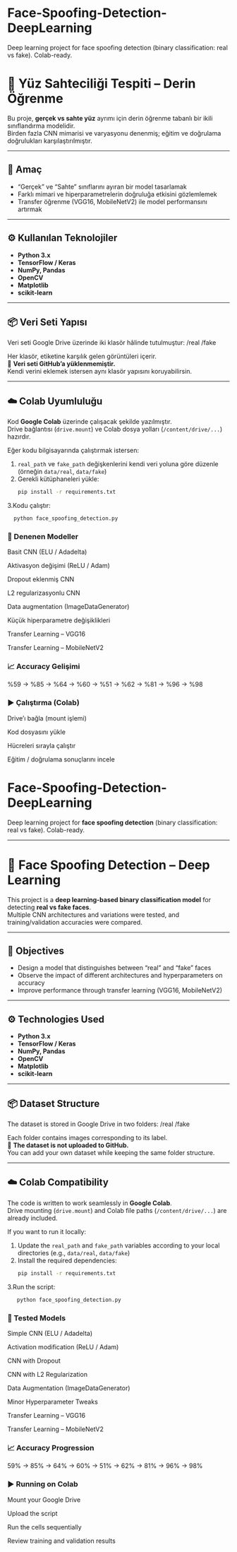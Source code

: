 # Face-Spoofing-Detection-DeepLearning
Deep learning project for face spoofing detection (binary classification: real vs fake). Colab-ready.


# 🧠 Yüz Sahteciliği Tespiti – Derin Öğrenme

Bu proje, **gerçek vs sahte yüz** ayrımı için derin öğrenme tabanlı bir ikili sınıflandırma modelidir.  
Birden fazla CNN mimarisi ve varyasyonu denenmiş; eğitim ve doğrulama doğrulukları karşılaştırılmıştır.

---

## 🎯 Amaç
- “Gerçek” ve “Sahte” sınıflarını ayıran bir model tasarlamak  
- Farklı mimari ve hiperparametrelerin doğruluğa etkisini gözlemlemek  
- Transfer öğrenme (VGG16, MobileNetV2) ile model performansını artırmak  

---

## ⚙️ Kullanılan Teknolojiler
- **Python 3.x**
- **TensorFlow / Keras**
- **NumPy, Pandas**
- **OpenCV**
- **Matplotlib**
- **scikit-learn**

---

## 📦 Veri Seti Yapısı
Veri seti Google Drive üzerinde iki klasör hâlinde tutulmuştur:
/real
/fake


Her klasör, etiketine karşılık gelen görüntüleri içerir.  
📌 **Veri seti GitHub’a yüklenmemiştir.**  
Kendi verini eklemek istersen aynı klasör yapısını koruyabilirsin.

---

## ☁️ Colab Uyumluluğu
Kod **Google Colab** üzerinde çalışacak şekilde yazılmıştır.  
Drive bağlantısı (`drive.mount`) ve Colab dosya yolları (`/content/drive/...`) hazırdır.

Eğer kodu bilgisayarında çalıştırmak istersen:
1. `real_path` ve `fake_path` değişkenlerini kendi veri yoluna göre düzenle (örneğin `data/real`, `data/fake`)  
2. Gerekli kütüphaneleri yükle:  
   ```bash
   pip install -r requirements.txt
    ```
3.Kodu çalıştır:  
   ```bash
     python face_spoofing_detection.py
   ```

### 🧪 Denenen Modeller

Basit CNN (ELU / Adadelta)

Aktivasyon değişimi (ReLU / Adam)

Dropout eklenmiş CNN

L2 regularizasyonlu CNN

Data augmentation (ImageDataGenerator)

Küçük hiperparametre değişiklikleri

Transfer Learning – VGG16

Transfer Learning – MobileNetV2


### 📈 Accuracy Gelişimi   

%59 → %85 → %64 → %60 → %51 → %62 → %81 → %96 → %98

### ▶️ Çalıştırma (Colab)

Drive’ı bağla (mount işlemi)

Kod dosyasını yükle

Hücreleri sırayla çalıştır

Eğitim / doğrulama sonuçlarını incele





# Face-Spoofing-Detection-DeepLearning
Deep learning project for **face spoofing detection** (binary classification: real vs fake). Colab-ready.

---

# 🧠 Face Spoofing Detection – Deep Learning

This project is a **deep learning-based binary classification model** for detecting **real vs fake faces**.  
Multiple CNN architectures and variations were tested, and training/validation accuracies were compared.

---

## 🎯 Objectives
- Design a model that distinguishes between “real” and “fake” faces  
- Observe the impact of different architectures and hyperparameters on accuracy  
- Improve performance through transfer learning (VGG16, MobileNetV2)

---

## ⚙️ Technologies Used
- **Python 3.x**
- **TensorFlow / Keras**
- **NumPy, Pandas**
- **OpenCV**
- **Matplotlib**
- **scikit-learn**

---

## 📦 Dataset Structure
The dataset is stored in Google Drive in two folders:
/real
/fake


Each folder contains images corresponding to its label.  
📌 **The dataset is not uploaded to GitHub.**  
You can add your own dataset while keeping the same folder structure.

---

## ☁️ Colab Compatibility
The code is written to work seamlessly in **Google Colab**.  
Drive mounting (`drive.mount`) and Colab file paths (`/content/drive/...`) are already included.

If you want to run it locally:
1. Update the `real_path` and `fake_path` variables according to your local directories (e.g., `data/real`, `data/fake`)  
2. Install the required dependencies:  
   ```bash
   pip install -r requirements.txt
3.Run the script:
```bash
   python face_spoofing_detection.py
```
### 🧪 Tested Models

Simple CNN (ELU / Adadelta)

Activation modification (ReLU / Adam)

CNN with Dropout

CNN with L2 Regularization

Data Augmentation (ImageDataGenerator)

Minor Hyperparameter Tweaks

Transfer Learning – VGG16

Transfer Learning – MobileNetV2

### 📈 Accuracy Progression

59% → 85% → 64% → 60% → 51% → 62% → 81% → 96% → 98%

### ▶️ Running on Colab

Mount your Google Drive

Upload the script

Run the cells sequentially

Review training and validation results
